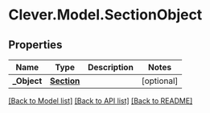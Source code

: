 # Clever.Model.SectionObject
## Properties

Name | Type | Description | Notes
------------ | ------------- | ------------- | -------------
**_Object** | [**Section**](Section.md) |  | [optional] 

[[Back to Model list]](../README.md#documentation-for-models) [[Back to API list]](../README.md#documentation-for-api-endpoints) [[Back to README]](../README.md)

